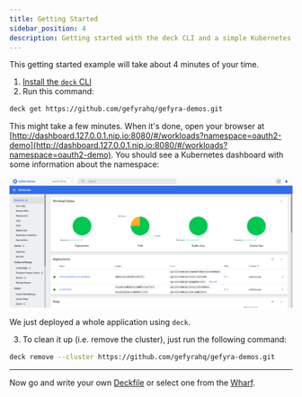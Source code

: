 ```yaml
---
title: Getting Started
sidebar_position: 4
description: Getting started with the deck CLI and a simple Kubernetes environment
---
```


This getting started example will take about 4 minutes of your time.


1. [Install the `deck` CLI](/docs/installation/)
2. Run this command:

```bash
deck get https://github.com/gefyrahq/gefyra-demos.git
```

This might take a few minutes. When it's done, open your browser at
[http://dashboard.127.0.0.1.nip.io:8080/#/workloads?namespace=oauth2-demo](http://dashboard.127.0.0.1.nip.io:8080/#/workloads?namespace=oauth2-demo).
You should see a Kubernetes dashboard with some information about the namespace:

![Kubernetes Dashboard](/img/kubernetes_dashboard.png)

We just deployed a whole application using `deck`.

3. To clean it up (i.e. remove the cluster), just run the following command:

```bash
deck remove --cluster https://github.com/gefyrahq/gefyra-demos.git
```

<hr/>

Now go and write your own [Deckfile](/docs/deckfile-specs/) or select one from the [Wharf](/wharf/).
